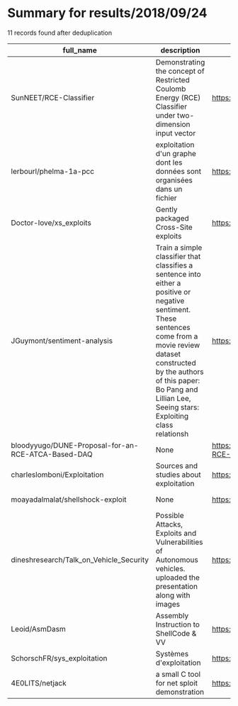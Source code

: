 
# Summary for results/2018/09/24
    
11 records found after deduplication

| full_name | description | html_url | matched_list | matched_count | pushed_at | size | stargazers_count | language | forks_count | vul_ids |
|----------------------------------------------------|------------------------------------------------------------------------------------------------------------------------------------------------------------------------------------------------------------------------------------------------------------------|-----------------------------------------------------------------------|----------------|-----------------|---------------------------|--------|--------------------|------------|---------------|-----------|
| SunNEET/RCE-Classifier | Demonstrating the concept of Restricted Coulomb Energy (RCE) Classifier under two-dimension input vector | https://github.com/SunNEET/RCE-Classifier | ['rce'] | 1 | 2018-09-24 23:47:31+00:00 | 470 | 0 | C# | 0 | [] |
| lerbourl/phelma-1a-pcc | exploitation d'un graphe dont les données sont organisées dans un fichier | https://github.com/lerbourl/phelma-1a-pcc | ['exploit'] | 1 | 2018-09-24 13:46:11+00:00 | 968 | 0 | C | 0 | [] |
| Doctor-love/xs_exploits | Gently packaged Cross-Site exploits | https://github.com/Doctor-love/xs_exploits | ['exploit'] | 1 | 2018-09-24 21:51:37+00:00 | 13 | 1 | | 0 | [] |
| JGuymont/sentiment-analysis | Train a simple classifier that classifies a sentence into either a positive or negative sentiment. These sentences come from a movie review dataset constructed by the authors of this paper: Bo Pang and Lillian Lee, Seeing stars: Exploiting class relationsh | https://github.com/JGuymont/sentiment-analysis | ['exploit'] | 1 | 2018-09-24 23:43:29+00:00 | 2580 | 1 | TeX | 0 | [] |
| bloodyyugo/DUNE-Proposal-for-an-RCE-ATCA-Based-DAQ | None | https://github.com/bloodyyugo/DUNE-Proposal-for-an-RCE-ATCA-Based-DAQ | ['rce'] | 1 | 2018-09-24 16:35:17+00:00 | 19499 | 0 | TeX | 0 | [] |
| charleslomboni/Exploitation | Sources and studies about exploitation | https://github.com/charleslomboni/Exploitation | ['exploit'] | 1 | 2018-09-24 16:28:15+00:00 | 2 | 0 | Python | 0 | [] |
| moayadalmalat/shellshock-exploit | None | https://github.com/moayadalmalat/shellshock-exploit | ['exploit'] | 1 | 2018-09-24 00:02:14+00:00 | 5 | 1 | Python | 1 | [] |
| dineshresearch/Talk_on_Vehicle_Security | Possible Attacks, Exploits and Vulnerabilities of Autonomous vehicles. uploaded the presentation along with images | https://github.com/dineshresearch/Talk_on_Vehicle_Security | ['exploit'] | 1 | 2018-09-24 09:27:51+00:00 | 10590 | 1 | | 0 | [] |
| Leoid/AsmDasm | Assembly Instruction to ShellCode & VV | https://github.com/Leoid/AsmDasm | ['shellcode'] | 1 | 2018-09-24 11:18:25+00:00 | 0 | 0 | Python | 1 | [] |
| SchorschFR/sys_exploitation | Systèmes d'exploitation | https://github.com/SchorschFR/sys_exploitation | ['exploit'] | 1 | 2018-09-24 11:31:49+00:00 | 0 | 0 | | 0 | [] |
| 4E0LITS/netjack | a small C tool for net sploit demonstration | https://github.com/4E0LITS/netjack | ['sploit'] | 1 | 2018-09-24 16:27:34+00:00 | 2 | 0 | C | 0 | [] |
